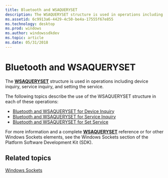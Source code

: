 ```yaml
---
title: Bluetooth and WSAQUERYSET
description: The WSAQUERYSET structure is used in operations including device inquiry, service inquiry, and setting the service.
ms.assetid: 6c9913a6-4429-4c50-be4a-17555f67e855
ms.technology: desktop
ms.prod: windows
ms.author: windowssdkdev
ms.topic: article
ms.date: 05/31/2018
---
```


# Bluetooth and WSAQUERYSET

The [**WSAQUERYSET**](https://msdn.microsoft.com/library/windows/desktop/ms741679) structure is used in operations including device inquiry, service inquiry, and setting the service.

The following topics describe the use of the WSAQUERYSET structure in each of these operations:

-   [Bluetooth and WSAQUERYSET for Device Inquiry](bluetooth-and-wsaqueryset-for-device-inquiry.md)
-   [Bluetooth and WSAQUERYSET for Service Inquiry](bluetooth-and-wsaqueryset-for-service-inquiry.md)
-   [Bluetooth and WSAQUERYSET for Set Service](bluetooth-and-wsaqueryset-for-set-service.md)

For more information and a complete [**WSAQUERYSET**](https://msdn.microsoft.com/library/windows/desktop/ms741679) reference or for other Windows Sockets elements, see the Windows Sockets section of the Platform Software Development Kit (SDK).

## Related topics

<dl> <dt>

[Windows Sockets](https://msdn.microsoft.com/library/windows/desktop/ms740673)
</dt> </dl>

 

 




